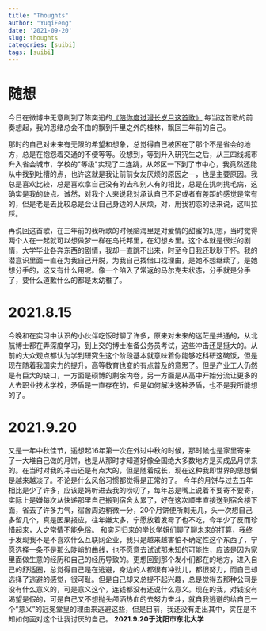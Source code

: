 ```yaml
---
title: "Thoughts"
author: "YuqiFeng"
date: '2021-09-20'
slug: thoughts
categories: [suibi]
tags: [suibi]
---
```


# 随想


今日在微博中无意刷到了陈奕迅的[《陪你度过漫长岁月这首歌》](https://c.y.qq.com/base/fcgi-bin/u?__=2LTd4x),每当这首歌的前奏想起，我的思绪总会不由的飘到千里之外的桂林，飘回三年前的自己。

那时的自己对未来有无限的希望和想象，总觉得自己被困在了那个不是省会的地方，总是在抱怨着交通的不便等等。没想到，等到升入研究生之后，从三四线城市升入省会城市，学校的"等级"实现了二连跳，从郊区一下到了市中心，我竟然还能从中找到吐槽的点，也许这就是我让前前女友厌烦的原因之一，也是主要原因。我总是喜欢比较，总是喜欢拿自己没有的去和别人有的相比，总是在挑刺挑毛病，这确实是我的缺点。诚然，对我个人来说我对承认自己不足或者有差距的感觉是常有的，但是老是去比较总是会让自己身边的人厌烦，对，用我初恋的话来说，这叫拉踩。

再说回这首歌，在三年前的我听歌的时候脑海里是对爱情的甜蜜的幻想，当时觉得两个人在一起就可以想做梦一样在乌托邦里，在幻想乡里。这个本就是很烂的剧情，大学毕业各奔东西的剧情，我却一直跳不出来，时至今日我还耿耿于怀。我的潜意识里面一直在为我自己开脱，为我自己找借口找理由，是她不想继续了，是她想分手的，这又有什么用呢。像一个陷入了常返的马尔克夫状态，分手就是分手了，要什么道歉什么的都是太幼稚了。



# 2021.8.15



  今晚和在实习中认识的小伙伴吃饭时聊了许多，原来对未来的迷茫是共通的，从北航博士都在弄深度学习，到上交的博士准备公务员考试，这些冲击还是挺大的。从前的大众观点都认为学到研究生这个阶段基本就意味着你能够吃科研这碗饭，但是现在随着我国实力的提升，高等教育也变的有点普及的意思了。但是产业工人仍然是有巨大的缺口，一方面是硕博的剩余内卷，另一方面是从高中开始分流让更多的人去职业技术学校，矛盾是一直存在的，但是如何解决这种矛盾，也不是我所能想的了。



#  2021.9.20


   又是一年中秋佳节，遥想起16年第一次在外过中秋的时候，那时候也是家里寄来了一大堆自己做的月饼，也是从那时才知道好像全国绝大多数地方是买成品月饼来的。在当时对我的冲击还是有点大的，但是随着成长，现在这种我即世界的思想倒是越来越淡了。不论是什么风俗习惯都觉得是正常的了。
   今年的月饼与过去五年相比是少了许多，应该是妈听进去我的唠叨了，每年总是嘴上说着不要寄不要寄，实际上是嫌每次从快递那里自己搬到宿舍太累了，好在这次顺丰直接送到宿舍楼下面，省去了许多力气，宿舍周边稍微一分，20个月饼便所剩无几，头一次想自己多留几个，真是因果报应，往年嫌太多，宁愿放着发霉了也不吃，今年少了反而珍惜起来，人之常情不能免俗。
    和实习归来的学长学姐们聊了聊未来的打算，我终于发现我不是不喜欢什么互联网企业，我只是越来越害怕不确定性这个东西了，宁愿选择一条不是那么陡峭的曲线，也不愿意去试试那未知的可能性，应该是因为家里面做生意的经历和自己的经历导致的。更想回到那个发小们都在的地方，进入自己的舒适圈，总觉得自己是在逃避，身边的人都很有冲劲儿，都很努力，而自己却选择了逃避的感觉，很可耻。但是自己却又总提不起兴趣，总是觉得去那种公司是没有什么意义的，可是意义这个，连钱都没有还说什么意义。现在的我，对钱没有渴望是假的，可是自己又不想抛头颅洒热血的去努力奋斗，就自我逃避的给自己一个“意义”的冠冕堂皇的理由来逃避这些，但是目前，我还没有走出其中，实在是不知如何面对这个让我讨厌的自己。
										                                                       **2021.9.20于沈阳市东北大学**
